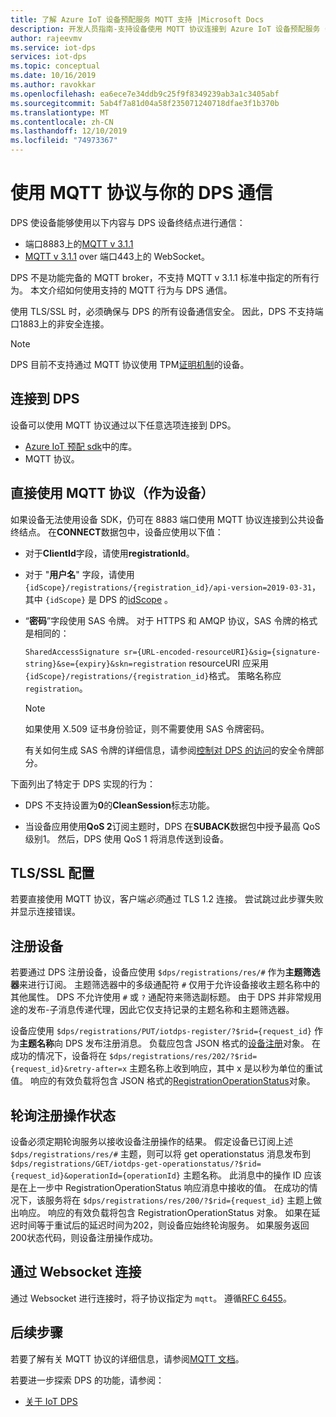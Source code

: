 ```yaml
---
title: 了解 Azure IoT 设备预配服务 MQTT 支持 |Microsoft Docs
description: 开发人员指南-支持设备使用 MQTT 协议连接到 Azure IoT 设备预配服务（DPS）面向设备的终结点。
author: rajeevmv
ms.service: iot-dps
services: iot-dps
ms.topic: conceptual
ms.date: 10/16/2019
ms.author: ravokkar
ms.openlocfilehash: ea6ece7e34ddb9c25f9f8349239ab3a1c3405abf
ms.sourcegitcommit: 5ab4f7a81d04a58f235071240718dfae3f1b370b
ms.translationtype: MT
ms.contentlocale: zh-CN
ms.lasthandoff: 12/10/2019
ms.locfileid: "74973367"
---
```

# <a name="communicate-with-your-dps-using-the-mqtt-protocol"></a>使用 MQTT 协议与你的 DPS 通信

DPS 使设备能够使用以下内容与 DPS 设备终结点进行通信：

* 端口8883上的[MQTT v 3.1.1](https://mqtt.org/)
* [MQTT v 3.1.1](http://docs.oasis-open.org/mqtt/mqtt/v3.1.1/os/mqtt-v3.1.1-os.html#_Toc398718127) over 端口443上的 WebSocket。

DPS 不是功能完备的 MQTT broker，不支持 MQTT v 3.1.1 标准中指定的所有行为。 本文介绍如何使用支持的 MQTT 行为与 DPS 通信。

使用 TLS/SSL 时，必须确保与 DPS 的所有设备通信安全。 因此，DPS 不支持端口1883上的非安全连接。

 > [!NOTE] 
 > DPS 目前不支持通过 MQTT 协议使用 TPM[证明机制](https://docs.microsoft.com/azure/iot-dps/concepts-device#attestation-mechanism)的设备。

## <a name="connecting-to-dps"></a>连接到 DPS

设备可以使用 MQTT 协议通过以下任意选项连接到 DPS。

* [Azure IoT 预配 sdk](https://docs.microsoft.com/azure/iot-hub/iot-hub-devguide-sdks#microsoft-azure-provisioning-sdks)中的库。
* MQTT 协议。

## <a name="using-the-mqtt-protocol-directly-as-a-device"></a>直接使用 MQTT 协议（作为设备）

如果设备无法使用设备 SDK，仍可在 8883 端口使用 MQTT 协议连接到公共设备终结点。 在**CONNECT**数据包中，设备应使用以下值：

* 对于**ClientId**字段，请使用**registrationId**。

* 对于 "**用户名**" 字段，请使用 `{idScope}/registrations/{registration_id}/api-version=2019-03-31`，其中 `{idScope}` 是 DPS 的[idScope](https://docs.microsoft.com/azure/iot-dps/concepts-device#id-scope) 。

* “**密码**”字段使用 SAS 令牌。 对于 HTTPS 和 AMQP 协议，SAS 令牌的格式是相同的：

  `SharedAccessSignature sr={URL-encoded-resourceURI}&sig={signature-string}&se={expiry}&skn=registration` resourceURI 应采用 `{idScope}/registrations/{registration_id}`格式。 策略名称应 `registration`。

  > [!NOTE]
  > 如果使用 X.509 证书身份验证，则不需要使用 SAS 令牌密码。

  有关如何生成 SAS 令牌的详细信息，请参阅[控制对 DPS 的访问](how-to-control-access.md#security-tokens)的安全令牌部分。

下面列出了特定于 DPS 实现的行为：

 * DPS 不支持设置为**0**的**CleanSession**标志功能。

 * 当设备应用使用**QoS 2**订阅主题时，DPS 在**SUBACK**数据包中授予最高 QoS 级别1。 然后，DPS 使用 QoS 1 将消息传送到设备。

## <a name="tlsssl-configuration"></a>TLS/SSL 配置

若要直接使用 MQTT 协议，客户端*必须*通过 TLS 1.2 连接。 尝试跳过此步骤失败并显示连接错误。


## <a name="registering-a-device"></a>注册设备

若要通过 DPS 注册设备，设备应使用 `$dps/registrations/res/#` 作为**主题筛选器**来进行订阅。 主题筛选器中的多级通配符 `#` 仅用于允许设备接收主题名称中的其他属性。 DPS 不允许使用 `#` 或 `?` 通配符来筛选副标题。 由于 DPS 并非常规用途的发布-子消息传递代理，因此它仅支持记录的主题名称和主题筛选器。

设备应使用 `$dps/registrations/PUT/iotdps-register/?$rid={request_id}` 作为**主题名称**向 DPS 发布注册消息。 负载应包含 JSON 格式的[设备注册](https://docs.microsoft.com/rest/api/iot-dps/runtimeregistration/registerdevice#deviceregistration)对象。
在成功的情况下，设备将在 `$dps/registrations/res/202/?$rid={request_id}&retry-after=x` 主题名称上收到响应，其中 x 是以秒为单位的重试值。 响应的有效负载将包含 JSON 格式的[RegistrationOperationStatus](https://docs.microsoft.com/rest/api/iot-dps/runtimeregistration/registerdevice#registrationoperationstatus)对象。

## <a name="polling-for-registration-operation-status"></a>轮询注册操作状态

设备必须定期轮询服务以接收设备注册操作的结果。 假定设备已订阅上述 `$dps/registrations/res/#` 主题，则可以将 get operationstatus 消息发布到 `$dps/registrations/GET/iotdps-get-operationstatus/?$rid={request_id}&operationId={operationId}` 主题名称。 此消息中的操作 ID 应该是在上一步中 RegistrationOperationStatus 响应消息中接收的值。 在成功的情况下，该服务将在 `$dps/registrations/res/200/?$rid={request_id}` 主题上做出响应。 响应的有效负载将包含 RegistrationOperationStatus 对象。 如果在延迟时间等于重试后的延迟时间为202，则设备应始终轮询服务。 如果服务返回200状态代码，则设备注册操作成功。

## <a name="connecting-over-websocket"></a>通过 Websocket 连接
通过 Websocket 进行连接时，将子协议指定为 `mqtt`。 遵循[RFC 6455](https://tools.ietf.org/html/rfc6455)。

## <a name="next-steps"></a>后续步骤

若要了解有关 MQTT 协议的详细信息，请参阅[MQTT 文档](https://mqtt.org/documentation)。

若要进一步探索 DPS 的功能，请参阅：

* [关于 IoT DPS](about-iot-dps.md)
